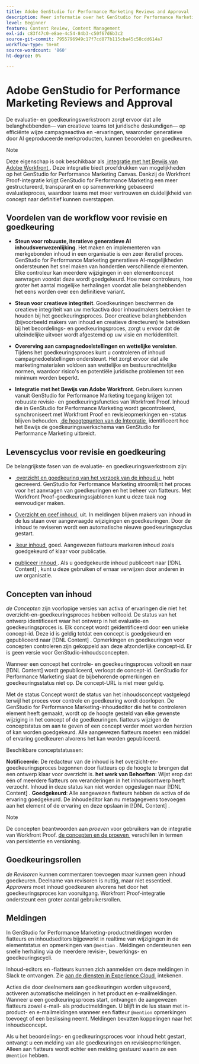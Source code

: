 ```yaml
---
title: Adobe GenStudio for Performance Marketing Reviews and Approval
description: Meer informatie over het GenStudio for Performance Marketing-proces voor beoordeling en goedkeuring.
level: Beginner
feature: Content Review, Content Management
exl-id: c83f47c0-e8ae-4c54-84b3-c50f67d6b3c2
source-git-commit: 7955796949c17f7cd877b115cba45c58cdd614a7
workflow-type: tm+mt
source-wordcount: '860'
ht-degree: 0%

---
```


# Adobe GenStudio for Performance Marketing Reviews and Approval

De evaluatie- en goedkeuringswerkstroom zorgt ervoor dat alle belanghebbenden— van creatieve teams tot juridische deskundigen— op efficiënte wijze campagneactiva en -ervaringen, waaronder generatieve door AI geproduceerde merkproducten, kunnen beoordelen en goedkeuren.

>[!NOTE]
>
> Deze eigenschap is ook beschikbaar als [&#x200B; integratie met het Bewijs van Adobe Workfront &#x200B;](/help/user-guide/approvals/proof-integration.md). Deze integratie biedt proefdrukken van mogelijkheden op het GenStudio for Performance Marketing Canvas. Dankzij de Workfront Proof-integratie krijgt GenStudio for Performance Marketing een meer gestructureerd, transparant en op samenwerking gebaseerd evaluatieproces, waardoor teams met meer vertrouwen en duidelijkheid van concept naar definitief kunnen overstappen.

## Voordelen van de workflow voor revisie en goedkeuring

* **Steun voor robuuste, iteratieve generatieve AI inhoudsverwezenlijking**. Het maken en implementeren van merkgebonden inhoud in een organisatie is een zeer iteratief proces. GenStudio for Performance Marketing generatieve AI-mogelijkheden ondersteunen het snel maken van honderden verschillende elementen. Elke controleur kan meerdere wijzigingen in een elementconcept aanvragen voordat deze wordt goedgekeurd. Hoe meer controleurs, hoe groter het aantal mogelijke herhalingen voordat alle belanghebbenden het eens worden over een definitieve variant.

* **Steun voor creatieve integriteit**. Goedkeuringen beschermen de creatieve integriteit van uw merkactiva door inhoudmakers betrokken te houden bij het goedkeuringsproces. Door creatieve belanghebbenden (bijvoorbeeld makers van inhoud en creatieve directeuren) te betrekken bij het beoordelings- en goedkeuringsproces, zorgt u ervoor dat de uiteindelijke uitvoer wordt afgestemd op uw visie en merkidentiteit.

* **Overerving aan campagnedoelstellingen en wettelijke vereisten**. Tijdens het goedkeuringsproces kunt u controleren of inhoud campagnedoelstellingen ondersteunt. Het zorgt ervoor dat alle marketingmaterialen voldoen aan wettelijke en bestuursrechtelijke normen, waardoor risico&#39;s en potentiële juridische problemen tot een minimum worden beperkt.

* **Integratie met het Bewijs van Adobe Workfront**. Gebruikers kunnen vanuit GenStudio for Performance Marketing toegang krijgen tot robuuste revisie- en goedkeuringsfuncties van Workfront Proof. Inhoud die in GenStudio for Performance Marketing wordt gecontroleerd, synchroniseert met Workfront Proof en revisieopmerkingen en -status blijven behouden. [&#x200B; de hoogtepunten van de Integratie &#x200B;](/help/user-guide/approvals/proof-integration.md) identificeert hoe het Bewijs de goedkeuringswerkschema van GenStudio for Performance Marketing uitbreidt.

## Levenscyclus voor revisie en goedkeuring

De belangrijkste fasen van de evaluatie- en goedkeuringswerkstroom zijn:

* [&#x200B; overzicht en goedkeuring van het verzoek van de inhoud u &#x200B;](/help/user-guide/approvals/request-review.md) hebt gecreeerd. GenStudio for Performance Marketing stroomlijnt het proces voor het aanvragen van goedkeuringen en het beheer van fiatteurs. Met Workfront Proof-goedkeuringssjablonen kunt u deze taak nog eenvoudiger maken.

* [&#x200B; Overzicht en geef inhoud &#x200B;](/help/user-guide/approvals/review-and-edit.md) uit. In meldingen blijven makers van inhoud in de lus staan over aangevraagde wijzigingen en goedkeuringen. Door de inhoud te reviseren wordt een automatische nieuwe goedkeuringscyclus gestart.

* [&#x200B; keur inhoud &#x200B;](/help/user-guide/approvals/approve-content.md) goed. Aangewezen fiatteurs markeren inhoud zoals goedgekeurd of klaar voor publicatie.

* [&#x200B; publiceer inhoud &#x200B;](/help/user-guide/approvals/publish-content.md). Als u goedgekeurde inhoud publiceert naar [!DNL Content] , kunt u deze gebruiken of ernaar verwijzen door anderen in uw organisatie.

## Concepten van inhoud

_de Concepten_ zijn voorlopige versies van activa of ervaringen die niet het overzicht-en-goedkeuringsproces hebben voltooid. De status van het ontwerp identificeert waar het ontwerp in het evaluatie-en goedkeuringsproces is. Elk concept wordt geïdentificeerd door een unieke concept-id. Deze id is geldig totdat een concept is goedgekeurd en gepubliceerd naar [!DNL Content] . Opmerkingen en goedkeuringen voor concepten controleren zijn gekoppeld aan deze afzonderlijke concept-id. Er is geen versie voor GenStudio-inhoudsconcepten.

Wanneer een concept het controle- en goedkeuringsproces voltooit en naar [!DNL Content] wordt gepubliceerd, verloopt de concept-id. GenStudio for Performance Marketing slaat de bijbehorende opmerkingen en goedkeuringsstatus niet op. De concept-URL is niet meer geldig.

Met de status Concept wordt de status van het inhoudsconcept vastgelegd terwijl het proces voor controle en goedkeuring wordt doorlopen. De GenStudio for Performance Marketing-inhoudeditor die het te controleren element heeft gemaakt, wordt op de hoogte gesteld van elke gewenste wijziging in het concept of de goedkeuringen. fiatteurs wijzigen de conceptstatus om aan te geven of een concept verder moet worden herzien of kan worden goedgekeurd. Alle aangewezen fiatteurs moeten een middel of ervaring goedkeuren alvorens het kan worden gepubliceerd.

Beschikbare conceptstatussen:

**Notificeerde**: De redacteur van de inhoud is het overzicht-en-goedkeuringsproces begonnen door fiatteurs op de hoogte te brengen dat een ontwerp klaar voor overzicht is.
**het werk van Behoeften**: Wijst erop dat één of meerdere fiatteurs om veranderingen in het inhoudsontwerp heeft verzocht. Inhoud in deze status kan niet worden opgeslagen naar [!DNL Content] .
**Goedgekeurd**: Alle aangewezen fiatteurs hebben de activa of de ervaring goedgekeurd. De inhoudeditor kan nu metagegevens toevoegen aan het element of de ervaring en deze opslaan in [!DNL Content] .

>[!NOTE]
>
> De concepten beantwoorden aan _proeven_ voor gebruikers van de integratie van Workfront Proof. [&#x200B; de concepten en de proeven &#x200B;](/help/user-guide/approvals/proof-integration.md#drafts-and-proofs) verschillen in termen van persistentie en versioning.

## Goedkeuringsrollen

_de Revisoren_ kunnen commentaren toevoegen maar kunnen geen inhoud goedkeuren. Deelname van revisoren is nuttig, maar niet essentieel. _Approvers_ moet inhoud goedkeuren alvorens het door het goedkeuringsproces kan vooruitgang. Workfront Proof-integratie ondersteunt een groter aantal gebruikersrollen.

## Meldingen

In GenStudio for Performance Marketing-productmeldingen worden fiatteurs en inhoudseditors bijgewerkt in realtime van wijzigingen in de elementstatus en opmerkingen van `@mention` . Meldingen ondersteunen een snelle herhaling via de meerdere revisie-, bewerkings- en goedkeuringscycli.

Inhoud-editors en -fiatteurs kunnen zich aanmelden om deze meldingen in Slack te ontvangen. Zie [&#x200B; aan de diensten in Experience Cloud &#x200B;](https://experienceleague.adobe.com/nl/docs/core-services/interface/services/customer-attributes/subscription) intekenen.

Acties die door deelnemers aan goedkeuringen worden uitgevoerd, activeren automatische meldingen in het product en e-mailmeldingen. Wanneer u een goedkeuringsproces start, ontvangen de aangewezen fiatteurs zowel e-mail- als productmeldingen. U blijft in de lus staan met in-product- en e-mailmeldingen wanneer een fiatteur `@mention` opmerkingen toevoegt of een beslissing neemt. Meldingen bevatten koppelingen naar het inhoudsconcept.

Als u het beoordelings- en goedkeuringsproces voor inhoud hebt gestart, ontvangt u een melding van alle goedkeuringen en revisieopmerkingen. Alleen aan fiatteurs wordt echter een melding gestuurd waarin ze een `@mention` hebben.
